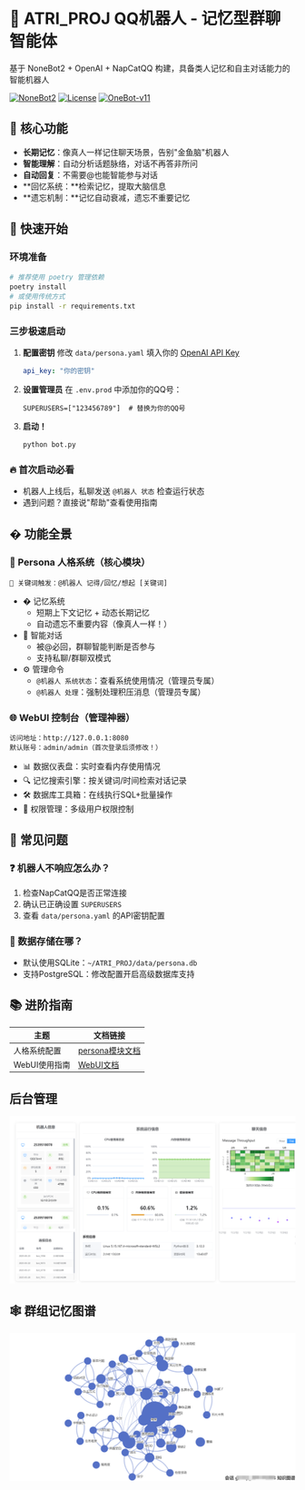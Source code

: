 # 🤖 ATRI_PROJ QQ机器人 - 记忆型群聊智能体

基于 NoneBot2 + OpenAI + NapCatQQ 构建，具备类人记忆和自主对话能力的智能机器人

[![NoneBot2](https://img.shields.io/badge/NoneBot2-2.0.0rc1-green.svg)](https://nonebot.dev/) [![License](https://img.shields.io/badge/license-AGPL3.0-FE7D37)](LICENSE) [![OneBot-v11](https://img.shields.io/badge/OneBot-v11-black)](https://onebot.dev/)

## 🌟 核心功能
- **长期记忆**：像真人一样记住聊天场景，告别"金鱼脑"机器人
- **智能理解**：自动分析话题脉络，对话不再答非所问
- **自动回复**：不需要@也能智能参与对话
- **回忆系统：**检索记忆，提取大脑信息
- **遗忘机制：**记忆自动衰减，遗忘不重要记忆

## 🚀 快速开始

### 环境准备
```bash
# 推荐使用 poetry 管理依赖
poetry install
# 或使用传统方式
pip install -r requirements.txt
```

### 三步极速启动
1. **配置密钥**
   修改 `data/persona.yaml` 填入你的 [OpenAI API Key](https://platform.openai.com/)

   ```yaml
   api_key: "你的密钥"
   ```

2. **设置管理员**
   在 `.env.prod` 中添加你的QQ号：
   ```
   SUPERUSERS=["123456789"]  # 替换为你的QQ号
   ```

3. **启动！**
   ```bash
   python bot.py
   ```

### 🔥 首次启动必看
- 机器人上线后，私聊发送 `@机器人 状态` 检查运行状态
- 遇到问题？直接说"帮助"查看使用指南

## � 功能全景

### 🤖 Persona 人格系统（核心模块）
```text
📌 关键词触发：@机器人 记得/回忆/想起 [关键词]
```
- � 记忆系统
  - 短期上下文记忆 + 动态长期记忆
  - 自动遗忘不重要内容（像真人一样！）
- 🧠 智能对话
  - 被@必回，群聊智能判断是否参与
  - 支持私聊/群聊双模式
- ⚙️ 管理命令
  - `@机器人 系统状态`：查看系统使用情况（管理员专属）
  - `@机器人 处理`：强制处理积压消息（管理员专属）

### 🌐 WebUI 控制台（管理神器）
```bash
访问地址：http://127.0.0.1:8080
默认账号：admin/admin（首次登录后须修改！）
```
- 📊 数据仪表盘：实时查看内存使用情况
- 🔍 记忆搜索引擎：按关键词/时间检索对话记录
- 🛠️ 数据库工具箱：在线执行SQL+批量操作
- 🔐 权限管理：多级用户权限控制

## 🚨 常见问题

### ❓ 机器人不响应怎么办？
1. 检查NapCatQQ是否正常连接
2. 确认已正确设置 `SUPERUSERS`
3. 查看 `data/persona.yaml` 的API密钥配置

### 💾 数据存储在哪？
- 默认使用SQLite：`~/ATRI_PROJ/data/persona.db`
- 支持PostgreSQL：修改配置开启高级数据库支持

## 📚 进阶指南
| 主题          | 文档链接                         |
|---------------|--------------------------------|
| 人格系统配置   | [persona模块文档](plugins/persona/README.md) |
| WebUI使用指南  | [WebUI文档](plugins/webui/README.md)      |

## 后台管理
![dashboard](assets/dashboard.png)

## 🕸 群组记忆图谱

![atlas](assets/atlas.png)